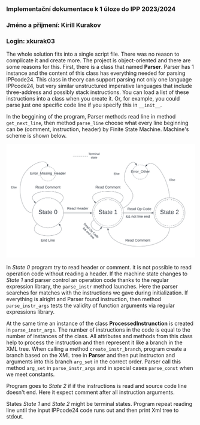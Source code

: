 ### Implementační dokumentace k 1 úloze do IPP 2023/2024
### Jméno a příjmení: Kirill Kurakov
### Login: xkurak03



The whole solution fits into a single script file. There was no reason to complicate it and create more. The project is object-oriented and there are some reasons for this. First, there is a class that named **Parser**. Parser has 1 instance and the content of this class has everything needed for parsing IPPcode24. This class in theory can support parsing not only one language IPPcode24, but very similar unstructured imperative languages that include three-address and possibly stack instructions. You can load a list of these instructions into a class when you create it. Or, for example, you could parse just one specific code line if you specify this in `__init__`. 

In the beggining of the program, Parser methods read line in method `get_next_line`, then method `parse_line` choose what every line beginning can be (сomment, instruction, header) by Finite State Machine. Machine's scheme is shown below.

![alt text](FSM.png) 

In *State 0* program try to read header or comment. it is not possible to read operation code without reading a header. If the machine state changes to *State 1* and parser control an operation code thanks to the regular expression library, the `parse_instr` method launches. Here the parser searches for matches with the instructions we gave during initialization. If everything is alright and Parser found instruction, then method `parse_instr_args` tests the validity of function arguments via regular expressions library. 

At the same time an instance of the class **ProcessedInstrunction** is created in `parse_instr_args`. The number of instructions in the code is equal to the number of instances of the class. All attributes and methods from this class help to process the instruction and then represent it like a branch in the XML tree. When calling a method `create_instr_branch`, program create a branch based on the XML tree in **Parser** and then put instructon and arguments into this branch `arg_set` in the correct order. Parser call this method `arg_set` in `parse_instr_args` and in special cases `parse_const` when we meet constants.

Program goes to *State 2* if if the instructions is read and source code line doesn't end. Here it expect comment after all instruction arguments. 

States *State 1* and *State 2* might be terminal states. Program repeat reading line until the input IPPcode24 code runs out and then print Xml tree to stdout.